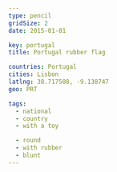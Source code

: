 ```yaml
---
type: pencil
gridSize: 2
date: 2015-01-01

key: portugal
title: Portugal rubber flag

countries: Portugal
cities: Lisbon
latlng: 38.717508, -9.138747
geo: PRT

tags:
  - national
  - country
  - with a toy

  - round
  - with rubber
  - blunt
---
```


